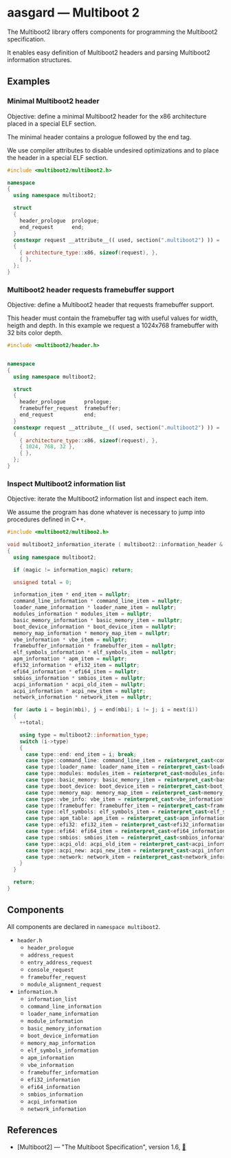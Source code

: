 # aasgard &mdash; Multiboot 2

The Multiboot2 library offers components for programming the Multiboot2 specification.

It enables easy definition of Multiboot2 headers and parsing Multiboot2 information structures.

## Examples

### Minimal Multiboot2 header

Objective: define a minimal Multiboot2 header for the x86 architecture placed in a special ELF section.

The minimal header contains a prologue followed by the end tag.

We use compiler attributes to disable undesired optimizations and to place the header in a special ELF section.

```c++
#include <multiboot2/multiboot2.h>

namespace
{
  using namespace multiboot2;

  struct
  {
    header_prologue  prologue;
    end_request      end;
  }
  constexpr request __attribute__(( used, section(".multiboot2") )) =
  {
    { architecture_type::x86, sizeof(request), },
    { },
  };
}
```

### Multiboot2 header requests framebuffer support

Objective: define a Multiboot2 header that requests framebuffer support.

This header must contain the framebuffer tag with useful values for width, heigth and depth. In this example we request a 1024x768 framebuffer with 32 bits color depth.

```c++
#include <multiboot2/header.h>


namespace
{
  using namespace multiboot2;

  struct
  {
    header_prologue      prologue;
    framebuffer_request  framebuffer;
    end_request          end;
  }
  constexpr request __attribute__(( used, section(".multiboot2") )) =
  {
    { architecture_type::x86, sizeof(request), },
    { 1024, 768, 32 },
    { },
  };
}
```


### Inspect Multiboot2 information list

Objective: iterate the Multiboot2 information list and inspect each item.

We assume the program has done whatever is necessary to jump into procedures defined in C++.

```c++
#include <multiboot2/multiboo2.h>

void multiboot2_information_iterate ( multiboot2::information_header & mbi )
{    
  using namespace multiboot2;

  if (magic != information_magic) return;

  unsigned total = 0;

  information_item * end_item = nullptr;
  command_line_information * command_line_item = nullptr;
  loader_name_information * loader_name_item = nullptr;
  modules_information * modules_item = nullptr;
  basic_memory_information * basic_memory_item = nullptr;
  boot_device_information * boot_device_item = nullptr;
  memory_map_information * memory_map_item = nullptr;
  vbe_information * vbe_item = nullptr;
  framebuffer_information * framebuffer_item = nullptr;
  elf_symbols_information * elf_symbols_item = nullptr;
  apm_information * apm_item = nullptr;
  efi32_information * efi32_item = nullptr;
  efi64_information * efi64_item = nullptr;
  smbios_information * smbios_item = nullptr;
  acpi_information * acpi_old_item = nullptr;
  acpi_information * acpi_new_item = nullptr;
  network_information * network_item = nullptr;

  for (auto i = begin(mbi), j = end(mbi); i != j; i = next(i))
  {
    ++total;

    using type = multiboot2::information_type;
    switch (i->type)
    {
      case type::end: end_item = i; break;
      case type::command_line: command_line_item = reinterpret_cast<command_line_information*>(i); break;
      case type::loader_name: loader_name_item = reinterpret_cast<loader_name_information*>(i); break;
      case type::modules: modules_item = reinterpret_cast<modules_information*>(i); break;
      case type::basic_memory: basic_memory_item = reinterpret_cast<basic_memory_information*>(i); break;
      case type::boot_device: boot_device_item = reinterpret_cast<boot_device_information*>(i); break;
      case type::memory_map: memory_map_item = reinterpret_cast<memory_map_information*>(i); break;
      case type::vbe_info: vbe_item = reinterpret_cast<vbe_information*>(i); break;
      case type::framebuffer: framebuffer_item = reinterpret_cast<framebuffer_information*>(i); break;
      case type::elf_symbols: elf_symbols_item = reinterpret_cast<elf_symbols_information*>(i); break;
      case type::apm_table: apm_item = reinterpret_cast<apm_information*>(i); break;
      case type::efi32: efi32_item = reinterpret_cast<efi32_information*>(i); break;
      case type::efi64: efi64_item = reinterpret_cast<efi64_information*>(i); break;
      case type::smbios: smbios_item = reinterpret_cast<smbios_information*>(i); break;
      case type::acpi_old: acpi_old_item = reinterpret_cast<acpi_information*>(i); break;
      case type::acpi_new: acpi_new_item = reinterpret_cast<acpi_information*>(i); break;
      case type::network: network_item = reinterpret_cast<network_information*>(i); break;
    }
  }

  return;
}
```


## Components

All components are declared in `namespace multiboot2`.

* `header.h`
  * `header_prologue`
  * `address_request`
  * `entry_address_request`
  * `console_request`
  * `framebuffer_request`
  * `module_alignment_request`
* `information.h`
  * `information_list`
  * `command_line_information`
  * `loader_name_information`
  * `module_information`
  * `basic_memory_information`
  * `boot_device_information`
  * `memory_map_information`
  * `elf_symbols_information`
  * `apm_information`
  * `vbe_information`
  * `framebuffer_information`
  * `efi32_information`
  * `efi64_information`
  * `smbios_information`
  * `acpi_information`
  * `network_information`

## References

* [Multiboot2] &mdash; "The Multiboot Specification", version 1.6, [:link:](http://download-mirror.savannah.gnu.org/releases/grub/phcoder/multiboot.pdf)